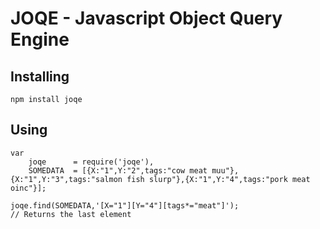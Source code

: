 # JOQE - Javascript Object Query Engine

## Installing

	npm install joqe

## Using

	var
	    joqe      = require('joqe'),
	    SOMEDATA  = [{X:"1",Y:"2",tags:"cow meat muu"},{X:"1",Y:"3",tags:"salmon fish slurp"},{X:"1",Y:"4",tags:"pork meat oinc"}];

	joqe.find(SOMEDATA,'[X="1"][Y="4"][tags*="meat"]');
	// Returns the last element
